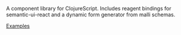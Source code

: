 
A component library for ClojureScript. Includes reagent bindings for semantic-ui-react and a dynamic form generator from malli schemas. 


[Examples](https://rutledgepaulv.github.com.io/ui-kit)